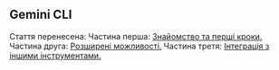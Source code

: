 ## Gemini CLI

Стаття перенесена:
Частина перша:
[Знайомство та перші кроки.](gemini-cli/gemini-cli-1.ua.md)
Частина друга:
[Розширені можливості.](gemini-cli/gemini-cli-2.ua.md)
Частина третя:
[Інтеграція з іншими інструментами.](gemini-cli/gemini-cli-3.ua.md)